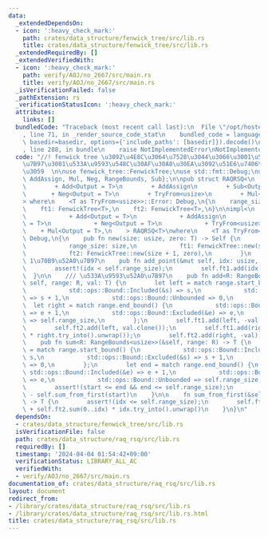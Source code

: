 ```yaml
---
data:
  _extendedDependsOn:
  - icon: ':heavy_check_mark:'
    path: crates/data_structure/fenwick_tree/src/lib.rs
    title: crates/data_structure/fenwick_tree/src/lib.rs
  _extendedRequiredBy: []
  _extendedVerifiedWith:
  - icon: ':heavy_check_mark:'
    path: verify/AOJ/no_2667/src/main.rs
    title: verify/AOJ/no_2667/src/main.rs
  _isVerificationFailed: false
  _pathExtension: rs
  _verificationStatusIcon: ':heavy_check_mark:'
  attributes:
    links: []
  bundledCode: "Traceback (most recent call last):\n  File \"/opt/hostedtoolcache/Python/3.10.14/x64/lib/python3.10/site-packages/onlinejudge_verify/documentation/build.py\"\
    , line 71, in _render_source_code_stat\n    bundled_code = language.bundle(stat.path,\
    \ basedir=basedir, options={'include_paths': [basedir]}).decode()\n  File \"/opt/hostedtoolcache/Python/3.10.14/x64/lib/python3.10/site-packages/onlinejudge_verify/languages/rust.py\"\
    , line 288, in bundle\n    raise NotImplementedError\nNotImplementedError\n"
  code: "//! fenwick tree \u3092\u4E8C\u3064\u7528\u3044\u3066\u3001\u533A\u9593\u52A0\
    \u7B97\u3001\u533A\u9593\u548C\u30AF\u30A8\u30EA\u3092\u51E6\u7406\u3057\u307E\
    \u3059  \n\nuse fenwick_tree::FenwickTree;\nuse std::fmt::Debug;\nuse std::ops::{Add,\
    \ AddAssign, Mul, Neg, RangeBounds, Sub};\n\npub struct RAQRSQ<\n    T: Clone\n\
    \        + Add<Output = T>\n        + AddAssign\n        + Sub<Output = T>\n \
    \       + Neg<Output = T>\n        + TryFrom<usize>\n        + Mul<Output = T>,\n\
    > where\n    <T as TryFrom<usize>>::Error: Debug,\n{\n    range_size: usize,\n\
    \    ft1: FenwickTree<T>,\n    ft2: FenwickTree<T>,\n}\n\nimpl<\n        T: Clone\n\
    \            + Add<Output = T>\n            + AddAssign\n            + Sub<Output\
    \ = T>\n            + Neg<Output = T>\n            + TryFrom<usize>\n        \
    \    + Mul<Output = T>,\n    > RAQRSQ<T>\nwhere\n    <T as TryFrom<usize>>::Error:\
    \ Debug,\n{\n    pub fn new(size: usize, zero: T) -> Self {\n        Self {\n\
    \            range_size: size,\n            ft1: FenwickTree::new(size + 1, zero.clone()),\n\
    \            ft2: FenwickTree::new(size + 1, zero),\n        }\n    }\n\n    ///\
    \ 1\u70B9\u52A0\u7B97\n    pub fn add_point(&mut self, idx: usize, val: T) {\n\
    \        assert!(idx < self.range_size);\n        self.ft1.add(idx, val);\n  \
    \  }\n\n    /// \u533A\u9593\u52A0\u7B97\n    pub fn add<R: RangeBounds<usize>>(&mut\
    \ self, range: R, val: T) {\n        let left = match range.start_bound() {\n\
    \            std::ops::Bound::Included(&s) => s,\n            std::ops::Bound::Excluded(&s)\
    \ => s + 1,\n            std::ops::Bound::Unbounded => 0,\n        };\n      \
    \  let right = match range.end_bound() {\n            std::ops::Bound::Included(&e)\
    \ => e + 1,\n            std::ops::Bound::Excluded(&e) => e,\n            std::ops::Bound::Unbounded\
    \ => self.range_size,\n        };\n        self.ft1.add(left, -val.clone() * left.try_into().unwrap());\n\
    \        self.ft2.add(left, val.clone());\n        self.ft1.add(right, val.clone()\
    \ * right.try_into().unwrap());\n        self.ft2.add(right, -val);\n    }\n\n\
    \    pub fn sum<R: RangeBounds<usize>>(&self, range: R) -> T {\n        let start\
    \ = match range.start_bound() {\n            std::ops::Bound::Included(&s) =>\
    \ s,\n            std::ops::Bound::Excluded(&s) => s + 1,\n            std::ops::Bound::Unbounded\
    \ => 0,\n        };\n        let end = match range.end_bound() {\n           \
    \ std::ops::Bound::Included(&e) => e + 1,\n            std::ops::Bound::Excluded(&e)\
    \ => e,\n            std::ops::Bound::Unbounded => self.range_size,\n        };\n\
    \        assert!(start <= end && end <= self.range_size);\n        self.sum_from_first(end)\
    \ - self.sum_from_first(start)\n    }\n\n    fn sum_from_first(&self, idx: usize)\
    \ -> T {\n        assert!(idx <= self.range_size);\n        self.ft1.sum(0..idx)\
    \ + self.ft2.sum(0..idx) * idx.try_into().unwrap()\n    }\n}\n"
  dependsOn:
  - crates/data_structure/fenwick_tree/src/lib.rs
  isVerificationFile: false
  path: crates/data_structure/raq_rsq/src/lib.rs
  requiredBy: []
  timestamp: '2024-04-04 01:54:42+09:00'
  verificationStatus: LIBRARY_ALL_AC
  verifiedWith:
  - verify/AOJ/no_2667/src/main.rs
documentation_of: crates/data_structure/raq_rsq/src/lib.rs
layout: document
redirect_from:
- /library/crates/data_structure/raq_rsq/src/lib.rs
- /library/crates/data_structure/raq_rsq/src/lib.rs.html
title: crates/data_structure/raq_rsq/src/lib.rs
---
```

